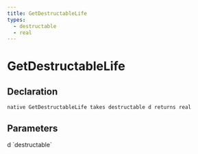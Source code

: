 ```yaml
---
title: GetDestructableLife
types:
  - destructable
  - real
---
```


# GetDestructableLife

## Declaration

```
native GetDestructableLife takes destructable d returns real
```

## Parameters
<dl>
  <dt>d `destructable`</dt>
  <dd></dd>
</dl>